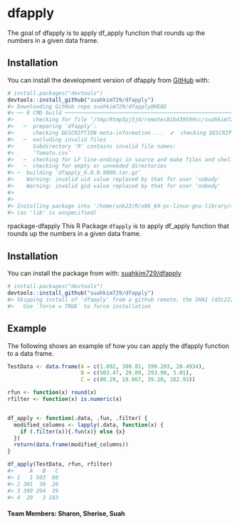 
<!-- README.md is generated from README.Rmd. Please edit that file -->

# dfapply

<!-- badges: start -->
<!-- badges: end -->

The goal of dfapply is to apply df_apply function that rounds up the
numbers in a given data frame.

## Installation

You can install the development version of dfapply from
[GitHub](https://github.com/suahkim729/dfapply) with:

``` r
# install.packages("devtools")
devtools::install_github("suahkim729/dfapply")
#> Downloading GitHub repo suahkim729/dfapply@HEAD
#> ── R CMD build ─────────────────────────────────────────────────────────────────
#>      checking for file ‘/tmp/Rtmp3yj5j4/remotes81b439599cc/suahkim729-dfapply-d3c2226/DESCRIPTION’ ...  ✔  checking for file ‘/tmp/Rtmp3yj5j4/remotes81b439599cc/suahkim729-dfapply-d3c2226/DESCRIPTION’
#>   ─  preparing ‘dfapply’:
#>      checking DESCRIPTION meta-information ...  ✔  checking DESCRIPTION meta-information
#>   ─  excluding invalid files
#>      Subdirectory 'R' contains invalid file names:
#>      ‘Tomato.csv’
#>   ─  checking for LF line-endings in source and make files and shell scripts
#>   ─  checking for empty or unneeded directories
#> ─  building ‘dfapply_0.0.0.9000.tar.gz’
#>    Warning: invalid uid value replaced by that for user 'nobody'
#>    Warning: invalid gid value replaced by that for user 'nobody'
#>    
#> 
#> Installing package into '/home/snk23/R/x86_64-pc-linux-gnu-library/4.2'
#> (as 'lib' is unspecified)
```

rpackage-dfapply This R Package `dfapply` is to apply df_apply function
that rounds up the numbers in a given data frame.

## Installation

You can install the package from with:
[suahkim729/dfapply](https://github.com/suahkim729/dfapply)

``` r
# install.packages("devtools")
devtools::install_github("suahkim729/dfapply")
#> Skipping install of 'dfapply' from a github remote, the SHA1 (d3c22267) has not changed since last install.
#>   Use `force = TRUE` to force installation
```

## Example

The following shows an example of how you can apply the dfapply function
to a data frame.

``` r
TestData <- data.frame(A = c(1.092, 300.81, 399.203, 20.4934),
                       B = c(503.47, 29.89, 293.90, 3.01),
                       C = c(80.29, 19.867, 39.20, 182.93))

rfun <- function(x) round(x)
rfilter <- function(x) is.numeric(x)


df_apply <- function(.data, .fun, .filter) {
  modified_columns <- lapply(.data, function(x) {
    if (.filter(x)){.fun(x)} else {x}
  })
  return(data.frame(modified_columns))
}

df_apply(TestData, rfun, rfilter)
#>     A   B   C
#> 1   1 503  80
#> 2 301  30  20
#> 3 399 294  39
#> 4  20   3 183
```

#### Team Members: Sharon, Sherise, Suah
